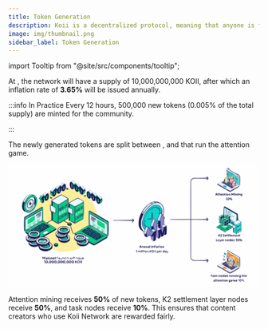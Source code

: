 ```yaml
---
title: Token Generation
description: Koii is a decentralized protocol, meaning that anyone is free to fork the code and build their own version for a specific purpose.
image: img/thumbnail.png
sidebar_label: Token Generation
---
```


import Tooltip from "@site/src/components/tooltip";

At <Tooltip text='Mainnet launch'/>, the network will have a supply of 10,000,000,000 KOII, after which an inflation rate of **3.65%** will be issued annually.

:::info In Practice
Every 12 hours, 500,000 new tokens (0.005% of the total supply) are minted for the community.

:::

The newly generated tokens are split between <Tooltip text='Attention Mining'/>, <Tooltip text='K2 Validators'/> and <Tooltip text='Task Nodes'/> that run the attention game.

![Token Generation](./img/updateNumbers.svg)

Attention mining receives **50%** of new tokens, K2 settlement layer nodes receive **50%**, and task nodes receive **10%**. This ensures that content creators who use Koii Network are rewarded fairly.
